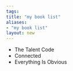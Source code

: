 ```yaml
---
tags: 
title: "my book list"
aliases:
- "my book list"
layout: new
---
```


- The Talent Code
- Connected
- Everything Is Obvious